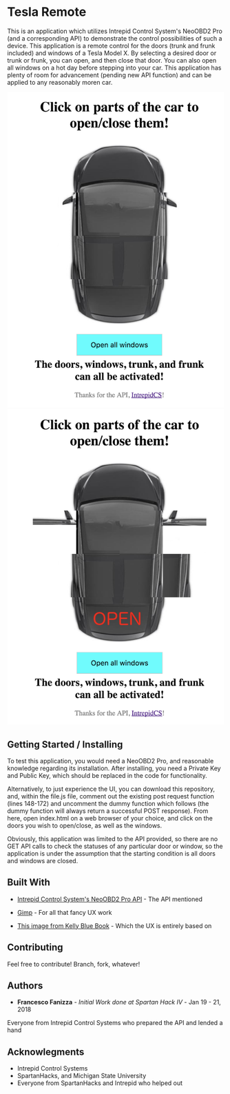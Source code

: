 # Tesla Remote

This is an application which utilizes Intrepid Control System's NeoOBD2 Pro (and a corresponding API) to demonstrate the control possibilities of such a device. This application is a remote control for the doors (trunk and frunk included) and windows of a Tesla Model X. By selecting a desired door or trunk or frunk, you can open, and then close that door. You can also open all windows on a hot day before stepping into your car. This application has plenty of room for advancement (pending new API function) and can be applied to any reasonably moren car.

![Initial UI](https://github.com/frfanizz/SpartanHacksCarControl/blob/master/Screen%20Shot%20-%20basic.png)
![UI with active elements](https://github.com/frfanizz/SpartanHacksCarControl/blob/master/Screen%20Shot%20-%20with%20active%20elements.png)

## Getting Started / Installing

To test this application, you would need a NeoOBD2 Pro, and reasonable knowledge regarding its installation. After installing, you need a Private Key and Public Key, which should be replaced in the code for functionality.

Alternatively, to just experience the UI, you can download this repository, and, within the file.js file, comment out the existing post request function (lines 148-172) and uncomment the dummy function which follows (the dummy function will always return a successful POST response). From here, open index.html on a web browser of your choice, and click on the doors you wish to open/close, as well as the windows.

Obviously, this application was limited to the API provided, so there are no GET API calls to check the statuses of any particular door or window, so the application is under the assumption that the starting condition is all doors and windows are closed.

## Built With

* [Intrepid Control System's NeoOBD2 Pro API](http://hackathon.intrepidcs.com/docs) - The API mentioned

* [Gimp](https://www.gimp.org/) - For all that fancy UX work

* [This image from Kelly Blue Book](https://www.kbb.com/car-pictures/2016-tesla-model-x-suv-pictures/) - Which the UX is entirely based on

## Contributing

Feel free to contribute! Branch, fork, whatever!

## Authors

* **Francesco Fanizza** - *Initial Work done at Spartan Hack IV* - Jan 19 - 21, 2018

Everyone from Intrepid Control Systems who prepared the API and lended a hand

## Acknowlegments

* Intrepid Control Systems
* SpartanHacks, and Michigan State University
* Everyone from SpartanHacks and Intrepid who helped out
